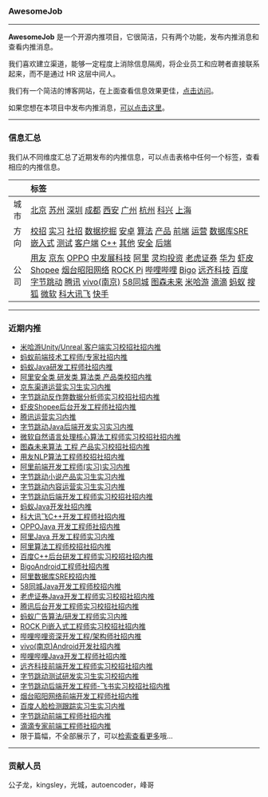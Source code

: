 
 

### AwesomeJob

---

**AwesomeJob** 是一个开源内推项目，它很简洁，只有两个功能，发布内推消息和查看内推消息。

我们喜欢建立渠道，能够一定程度上消除信息隔阂，将企业员工和应聘者直接联系起来，而不是通过 HR 这层中间人。

我们有一个简洁的博客网站，在上面查看信息效果更佳，[点击访问](https://awesomejob.gitee.io/)。

如果您想在本项目中发布内推消息，[可以点击这里](https://wj.qq.com/s2/8043669/40c0)。


--- 
### 信息汇总

我们从不同维度汇总了近期发布的内推信息，可以点击表格中任何一个标签，查看相应的内推信息。

||标签|
|:---:|:---|
|城市|[北京](https://awesomejob.gitee.io/tags/北京)	[苏州](https://awesomejob.gitee.io/tags/苏州)	[深圳](https://awesomejob.gitee.io/tags/深圳)	[成都](https://awesomejob.gitee.io/tags/成都)	[西安](https://awesomejob.gitee.io/tags/西安)	[广州](https://awesomejob.gitee.io/tags/广州)	[杭州](https://awesomejob.gitee.io/tags/杭州)	[科兴](https://awesomejob.gitee.io/tags/科兴)	[上海](https://awesomejob.gitee.io/tags/上海)|
|方向|[校招](https://awesomejob.gitee.io/series/校招)	[实习](https://awesomejob.gitee.io/series/实习)	[社招](https://awesomejob.gitee.io/series/社招)	[数据挖掘](https://awesomejob.gitee.io/categories/数据挖掘)	[安卓](https://awesomejob.gitee.io/categories/安卓)	[算法](https://awesomejob.gitee.io/categories/算法)	[产品](https://awesomejob.gitee.io/categories/产品)	[前端](https://awesomejob.gitee.io/categories/前端)	[运营](https://awesomejob.gitee.io/categories/运营)	[数据库SRE](https://awesomejob.gitee.io/categories/数据库sre)	[嵌入式](https://awesomejob.gitee.io/categories/嵌入式)	[测试](https://awesomejob.gitee.io/categories/测试)	[客户端](https://awesomejob.gitee.io/categories/客户端)	[C++](https://awesomejob.gitee.io/categories/c++)	[其他](https://awesomejob.gitee.io/categories/其他)	[安全](https://awesomejob.gitee.io/categories/安全)	[后端](https://awesomejob.gitee.io/categories/后端)|
|公司|[用友](https://awesomejob.gitee.io/tags/用友)	[京东](https://awesomejob.gitee.io/tags/京东)	[OPPO](https://awesomejob.gitee.io/tags/oppo)	[中发展科技](https://awesomejob.gitee.io/tags/中发展科技)	[阿里](https://awesomejob.gitee.io/tags/阿里)	[灵均投资](https://awesomejob.gitee.io/tags/灵均投资)	[老虎证券](https://awesomejob.gitee.io/tags/老虎证券)	[华为](https://awesomejob.gitee.io/tags/华为)	[虾皮Shopee](https://awesomejob.gitee.io/tags/虾皮shopee)	[烟台昭阳网络](https://awesomejob.gitee.io/tags/烟台昭阳网络)	[ROCK Pi](https://awesomejob.gitee.io/tags/rock-pi)	[哔哩哔哩](https://awesomejob.gitee.io/tags/哔哩哔哩)	[Bigo](https://awesomejob.gitee.io/tags/bigo)	[远齐科技](https://awesomejob.gitee.io/tags/远齐科技)	[百度](https://awesomejob.gitee.io/tags/百度)	[字节跳动](https://awesomejob.gitee.io/tags/字节跳动)	[腾讯](https://awesomejob.gitee.io/tags/腾讯)	[vivo(南京)](https://awesomejob.gitee.io/tags/vivo(南京))	[58同城](https://awesomejob.gitee.io/tags/58同城)	[图森未来](https://awesomejob.gitee.io/tags/图森未来)	[米哈游](https://awesomejob.gitee.io/tags/米哈游)	[滴滴](https://awesomejob.gitee.io/tags/滴滴)	[蚂蚁](https://awesomejob.gitee.io/tags/蚂蚁)	[搜狐](https://awesomejob.gitee.io/tags/搜狐)	[微软](https://awesomejob.gitee.io/tags/微软)	[科大讯飞](https://awesomejob.gitee.io/tags/科大讯飞)	[快手](https://awesomejob.gitee.io/tags/快手)|
--- 

### 近期内推 
- [米哈游Unity/Unreal 客户端实习校招社招内推](https://awesomejob.gitee.io/posts/jobs/job_58)
- [蚂蚁前端技术工程师/专家社招内推](https://awesomejob.gitee.io/posts/jobs/job_57)
- [蚂蚁Java研发工程师社招内推](https://awesomejob.gitee.io/posts/jobs/job_56)
- [阿里安全类  研发类  算法类  产品类校招内推](https://awesomejob.gitee.io/posts/jobs/job_55)
- [京东渠道运营实习生实习内推](https://awesomejob.gitee.io/posts/jobs/job_54)
- [字节跳动反作弊数据分析师实习校招社招内推](https://awesomejob.gitee.io/posts/jobs/job_53)
- [虾皮Shopee后台开发工程师社招内推](https://awesomejob.gitee.io/posts/jobs/job_52)
- [腾讯运营实习内推](https://awesomejob.gitee.io/posts/jobs/job_51)
- [字节跳动Java后端开发实习实习内推](https://awesomejob.gitee.io/posts/jobs/job_50)
- [微软自然语言处理核心算法工程师实习校招社招内推](https://awesomejob.gitee.io/posts/jobs/job_49)
- [图森未来算法 工程 产品实习校招社招内推](https://awesomejob.gitee.io/posts/jobs/job_48)
- [用友NLP算法工程师校招社招内推](https://awesomejob.gitee.io/posts/jobs/job_47)
- [阿里前端开发工程师(实习)实习内推](https://awesomejob.gitee.io/posts/jobs/job_46)
- [字节跳动小说产品实习生实习内推](https://awesomejob.gitee.io/posts/jobs/job_45)
- [字节跳动内容运营实习生实习内推](https://awesomejob.gitee.io/posts/jobs/job_44)
- [字节跳动后端开发工程师实习校招社招内推](https://awesomejob.gitee.io/posts/jobs/job_43)
- [蚂蚁Java开发社招内推](https://awesomejob.gitee.io/posts/jobs/job_42)
- [科大讯飞C++开发工程师社招内推](https://awesomejob.gitee.io/posts/jobs/job_41)
- [OPPOJava 开发工程师社招内推](https://awesomejob.gitee.io/posts/jobs/job_40)
- [阿里Java 开发工程师实习内推](https://awesomejob.gitee.io/posts/jobs/job_39)
- [阿里算法工程师校招社招内推](https://awesomejob.gitee.io/posts/jobs/job_38)
- [百度C++后台研发工程师实习校招社招内推](https://awesomejob.gitee.io/posts/jobs/job_37)
- [BigoAndroid工程师社招内推](https://awesomejob.gitee.io/posts/jobs/job_36)
- [阿里数据库SRE校招内推](https://awesomejob.gitee.io/posts/jobs/job_35)
- [58同城Java开发工程师校招内推](https://awesomejob.gitee.io/posts/jobs/job_34)
- [老虎证券Java开发工程师实习校招社招内推](https://awesomejob.gitee.io/posts/jobs/job_33)
- [腾讯后台开发工程师实习校招社招内推](https://awesomejob.gitee.io/posts/jobs/job_32)
- [蚂蚁广告算法/研发工程师实习内推](https://awesomejob.gitee.io/posts/jobs/job_31)
- [ROCK Pi嵌入式工程师实习校招社招内推](https://awesomejob.gitee.io/posts/jobs/job_30)
- [哔哩哔哩资深开发工程/架构师社招内推](https://awesomejob.gitee.io/posts/jobs/job_29)
- [vivo(南京)Android开发社招内推](https://awesomejob.gitee.io/posts/jobs/job_28)
- [哔哩哔哩Java开发工程师社招内推](https://awesomejob.gitee.io/posts/jobs/job_27)
- [远齐科技前端开发工程师实习校招社招内推](https://awesomejob.gitee.io/posts/jobs/job_26)
- [字节跳动测试研发实习生实习校招内推](https://awesomejob.gitee.io/posts/jobs/job_25)
- [字节跳动后端开发工程师-飞书实习校招社招内推](https://awesomejob.gitee.io/posts/jobs/job_24)
- [烟台昭阳网络前端开发工程师社招内推](https://awesomejob.gitee.io/posts/jobs/job_23)
- [百度人脸检测跟踪实习生实习内推](https://awesomejob.gitee.io/posts/jobs/job_22)
- [字节跳动前端工程师社招内推](https://awesomejob.gitee.io/posts/jobs/job_21)
- [滴滴专家前端工程师社招内推](https://awesomejob.gitee.io/posts/jobs/job_20)
- 限于篇幅，不全部展示了，可以[检索查看更多](https://awesomejob.gitee.io/)哦...
--- 
### 贡献人员
公子龙，kingsley，光城，autoencoder，峰哥